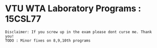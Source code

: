 # VTU WTA Laboratory Programs : 15CSL77

    Disclaimer: If you screw up in the exam please dont curse me. Thank you!  
    TODO : Minor fixes on 8,9,10th programs
